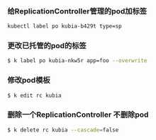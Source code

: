 ### 给ReplicationController管理的pod加标签

```bash
kubectl label po kubia-b429t type=sp
```

### **更改已托管的pod的标签**

```bash
$ k label po kubia-nkw5r app=foo --overwrite
```

### 修改pod模板

```bash
$ k edit rc kubia
```

### 删除一个ReplicationController 不删除pod

```bash
$ k delete rc kubia --cascade=false
```

